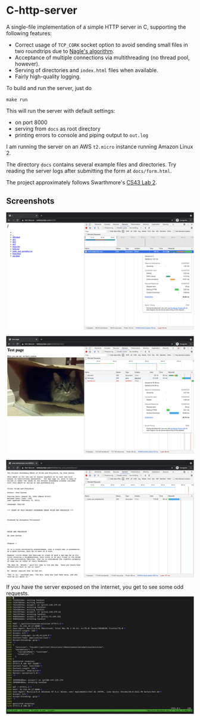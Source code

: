 # C-http-server
A single-file implementation of a simple HTTP server in C, supporting the following features:
* Correct usage of `TCP_CORK` socket option to avoid sending small files in two roundtrips due to [Nagle's algorithm](https://en.wikipedia.org/wiki/Nagle%27s_algorithm).
* Acceptance of multiple connections via multithreading (no thread pool, however).
* Serving of directories and `index.html` files when available.
* Fairly high-quality logging.

To build and run the server, just do
```
make run
```
This will run the server with default settings:
* on port 8000
* serving from `docs` as root directory
* printing errors to console and piping output to `out.log`

I am running the server on an AWS `t2.micro` instance running Amazon Linux 2.

The directory `docs` contains several example files and directories. Try reading the server logs after submitting the form at `docs/form.html`.

The project approximately follows Swarthmore's [CS43 Lab 2](https://www.cs.swarthmore.edu/~kwebb/cs43/f17/labs/lab2.html).

## Screenshots

![home page](img/home_page.png)

![test page](img/test_page.png)

![ebook page](img/ebook.png)

If you have the server exposed on the internet, you get to see some odd requests.
![logs](img/logs.png)

